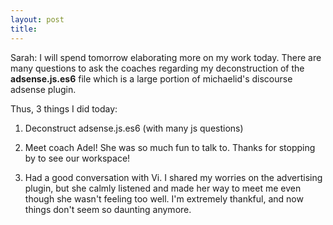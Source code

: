 ```yaml
---
layout: post
title: 
---
```


Sarah: I will spend tomorrow elaborating more on my work today. There are many questions to ask the coaches regarding my deconstruction of 
the **adsense.js.es6** file which is a large portion of michaelid's discourse adsense plugin.

Thus, 3 things I did today:

1. Deconstruct adsense.js.es6 (with many js questions)

2. Meet coach Adel! She was so much fun to talk to. Thanks for stopping by to see our workspace!

3. Had a good conversation with Vi. I shared my worries on the advertising plugin, but she calmly listened and made her way to meet me even though she wasn't feeling too well. I'm extremely thankful, and now things don't seem so daunting anymore.
